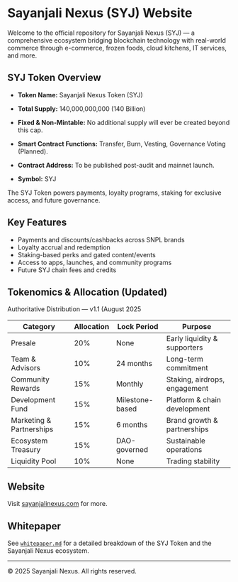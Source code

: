 # Sayanjali Nexus (SYJ) Website

Welcome to the official repository for Sayanjali Nexus (SYJ) — a comprehensive ecosystem bridging blockchain technology with real-world commerce through e-commerce, frozen foods, cloud kitchens, IT services, and more.

## SYJ Token Overview

- **Token Name:** Sayanjali Nexus Token (SYJ)
- **Total Supply:** 140,000,000,000 (140 Billion)
- **Fixed & Non-Mintable:** No additional supply will ever be created beyond this cap.
- **Smart Contract Functions:** Transfer, Burn, Vesting, Governance Voting (Planned).
- **Contract Address:** To be published post-audit and mainnet launch.

- **Symbol:** SYJ

The SYJ Token powers payments, loyalty programs, staking for exclusive access, and future governance.
## Key Features

- Payments and discounts/cashbacks across SNPL brands
- Loyalty accrual and redemption
- Staking-based perks and gated content/events
- Access to apps, launches, and community programs
- Future SYJ chain fees and credits

## Tokenomics & Allocation (Updated)

Authoritative Distribution — v1.1 (August 2025

| Category                | Allocation | Lock Period       | Purpose                        |
|-------------------------|------------|-------------------|--------------------------------|
| Presale                 | 20%        | None              | Early liquidity & supporters   |
| Team & Advisors         | 10%        | 24 months         | Long-term commitment           |
| Community Rewards       | 15%        | Monthly           | Staking, airdrops, engagement  |
| Development Fund        | 15%        | Milestone-based   | Platform & chain development   |
| Marketing & Partnerships| 15%        | 6 months          | Brand growth & partnerships    |
| Ecosystem Treasury      | 15%        | DAO-governed      | Sustainable operations         |
| Liquidity Pool          | 10%        | None              | Trading stability              |

## Website

Visit [sayanjalinexus.com](https://www.sayanjalinexus.com) for more.

## Whitepaper

See [`whitepaper.md`](./whitepaper.md) for a detailed breakdown of the SYJ Token and the Sayanjali Nexus ecosystem.

---

© 2025 Sayanjali Nexus. All rights reserved.